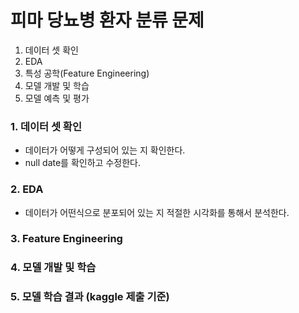 # 피마 당뇨병 환자 분류 문제
1. 데이터 셋 확인
2. EDA
3. 특성 공학(Feature Engineering)
4. 모델 개발 및 학습
5. 모델 예측 및 평가

### 1. 데이터 셋 확인
- 데이터가 어떻게 구성되어 있는 지 확인한다.
- null date를 확인하고 수정한다.

### 2. EDA
- 데이터가 어떤식으로 분포되어 있는 지 적절한 시각화를 통해서 분석한다.


### 3. Feature Engineering


### 4. 모델 개발 및 학습


### 5. 모델 학습 결과 (kaggle 제출 기준)




